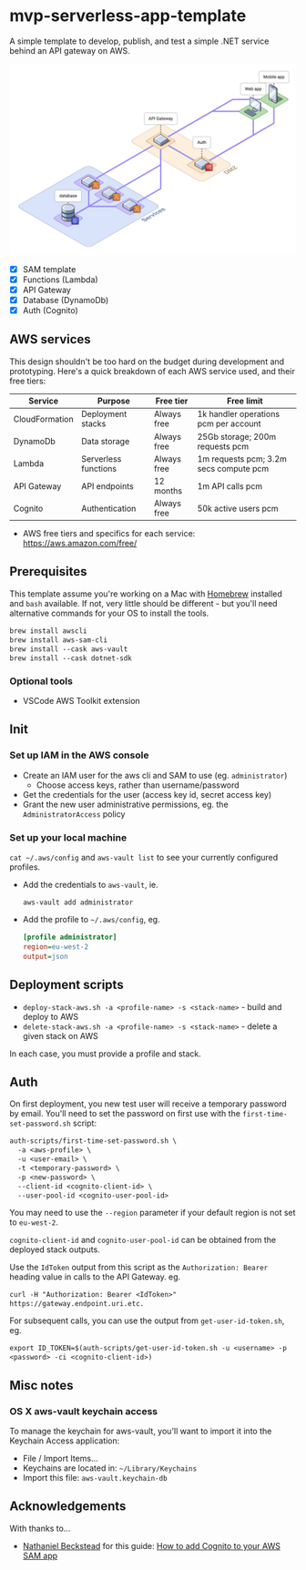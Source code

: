 # mvp-serverless-app-template

A simple template to develop, publish, and test a simple .NET service behind an API gateway on AWS.

![A diagram illustrating several services, each with access to a database; behind an API gateway, which has access to an auth service. A web app and mobile app both have access to the API Gateway and auth service, too.](documentation/images/rocket-mvp.png "A diagram illustrating several services, each with access to a database; behind an API gateway, which has access to an auth service. A web app and mobile app both have access to the API Gateway and auth service, too.")

- [x] SAM template
- [x] Functions (Lambda)
- [x] API Gateway
- [x] Database (DynamoDb)
- [x] Auth (Cognito)

## AWS services

This design shouldn't be too hard on the budget during development and prototyping. Here's a quick breakdown of each AWS service used, and their free tiers:

| Service | Purpose | Free tier | Free limit |
|-|-|-|-|
| CloudFormation | Deployment stacks | Always free | 1k handler operations pcm per account |
| DynamoDb | Data storage | Always free | 25Gb storage; 200m requests pcm |
| Lambda | Serverless functions | Always free | 1m requests pcm; 3.2m secs compute pcm |
| API Gateway | API endpoints | 12 months | 1m API calls pcm |
| Cognito | Authentication | Always free | 50k active users pcm |

* AWS free tiers and specifics for each service: https://aws.amazon.com/free/

## Prerequisites

This template assume you're working on a Mac with [Homebrew](https://brew.sh/) installed and `bash` available. If not, very little should be different - but you'll need alternative commands for your OS to install the tools.

```shell
brew install awscli
brew install aws-sam-cli
brew install --cask aws-vault
brew install --cask dotnet-sdk
```

### Optional tools

* VSCode AWS Toolkit extension

## Init

### Set up IAM in the AWS console

* Create an IAM user for the aws cli and SAM to use (eg. `administrator`)
  * Choose access keys, rather than username/password
* Get the credentials for the user (access key id, secret access key)
* Grant the new user administrative permissions, eg. the `AdministratorAccess` policy

### Set up your local machine

`cat ~/.aws/config` and `aws-vault list` to see your currently configured profiles.

* Add the credentials to `aws-vault`, ie.
  ```shell
  aws-vault add administrator
  ```
* Add the profile to `~/.aws/config`, eg.
  ```ini
  [profile administrator]
  region=eu-west-2
  output=json
  ```

## Deployment scripts

* `deploy-stack-aws.sh -a <profile-name> -s <stack-name>` - build and deploy to AWS
* `delete-stack-aws.sh -a <profile-name> -s <stack-name>` - delete a given stack on AWS

In each case, you must provide a profile and stack.

## Auth

On first deployment, you new test user will receive a temporary password by email. You'll need to set the password on first use with the `first-time-set-password.sh` script:

```shell
auth-scripts/first-time-set-password.sh \
  -a <aws-profile> \
  -u <user-email> \
  -t <temporary-password> \
  -p <new-password> \
  --client-id <cognito-client-id> \
  --user-pool-id <cognito-user-pool-id>
```

You may need to use the `--region` parameter if your default region is not set to `eu-west-2`.

`cognito-client-id` and `cognito-user-pool-id` can be obtained from the deployed stack outputs.

Use the `IdToken` output from this script as the `Authorization: Bearer` heading value in calls to the API Gateway. eg.

```shell
curl -H "Authorization: Bearer <IdToken>" https://gateway.endpoint.uri.etc.
```

For subsequent calls, you can use the output from `get-user-id-token.sh`, eg.

```shell
export ID_TOKEN=$(auth-scripts/get-user-id-token.sh -u <username> -p <password> -ci <cognito-client-id>)
```

## Misc notes

### OS X aws-vault keychain access

To manage the keychain for aws-vault, you'll want to import it into the Keychain Access application:

* File / Import Items...
* Keychains are located in: `~/Library/Keychains`
* Import this file: `aws-vault.keychain-db`

## Acknowledgements

With thanks to...

* [Nathaniel Beckstead](https://github.com/scriptingislife) for this guide: [How to add Cognito to your AWS SAM app](https://scriptingis.life/Cognito-AWS-SAM)

